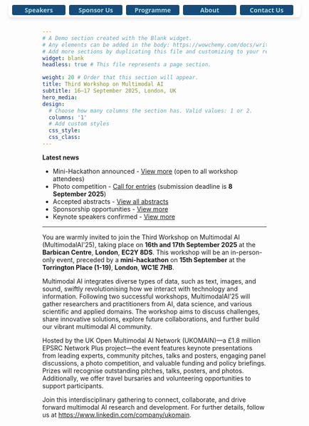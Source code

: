 ```yaml
---
# A Demo section created with the Blank widget.
# Any elements can be added in the body: https://wowchemy.com/docs/writing-markdown-latex/
# Add more sections by duplicating this file and customizing to your requirements.
widget: blank
headless: true # This file represents a page section.

weight: 20 # Order that this section will appear.
title: Third Workshop on Multimodal AI
subtitle: 16–17 September 2025, London, UK
hero_media: 
design:
  # Choose how many columns the section has. Valid values: 1 or 2.
  columns: '1'
  # Add custom styles
  css_style:
  css_class:
---
```

<style>
  .sticky-buttons {
    position: fixed;
    top: 6px !important;
    left: 50%;
    transform: translateX(-50%);
    background: rgba(255, 255, 255, 0.9);
    padding: 5px 8px;
    border-radius: 8px;
    box-shadow: 0px 4px 6px rgba(0, 0, 0, 0.1);
    z-index: 9999;

    display: flex;            /* Enable flex layout */
    flex-direction: row;      /* Keep items in a row */
    flex-wrap: nowrap;        /* Prevent wrapping */
    overflow-x: auto;         /* Allow scrolling on very small screens */
    max-width: 100vw;         /* Avoid overflowing viewport width */
  }

  .sticky-buttons button {
    font-family: 'Open Sans', Arial, sans-serif;
    font-size: 14px;
    font-weight: bold;
    padding: 2px 12px;
    border: none;
    border-radius: 4px;
    background-color: #154c79;
    color: #abdbe3;
    cursor: pointer;
    margin-right: 8px;
    flex: 0 0 auto;           /* Prevent flex shrink/grow */
    min-width: 120px;
    white-space: nowrap;     /* Prevent button text from wrapping */
  }
</style>

<div class="sticky-buttons">
  <a href="#speaker" style="text-decoration: none;">
    <button>Speakers</button>
  </a>
  <a href="/call-for-sponsorship/" style="text-decoration: none;">
    <button>Sponsor Us</button>
  </a>
  <a href="#programme" style="text-decoration: none;">
    <button>Programme</button>
  </a>
  <a href="#about" style="text-decoration: none;">
    <button>About</button>
  </a>
  <a href="#contact" style="text-decoration: none;">
    <button>Contact Us</button>
  </a>

</div>


**Latest news**
  - Mini-Hackathon announced - [View more](/multimodalai25/hackathon/) (open to all workshop attendees)
  - Photo competition - [Call for entries](/multimodalai25/photo-competition/) (submission deadline is **8 September 2025**)
  - Accepted abstracts  - [View all abstracts](/multimodalai25/accepted-abstracts/)
  - Sponsorship opportunities - [View more](/call-for-sponsorship/)
  - Keynote speakers confirmed - [View more](#speaker)

---

You are warmly invited to join the Third Workshop on Multimodal AI (MultimodalAI'25), taking place on **16th and 17th September 2025** at the **Barbican Centre**, **London**, **EC2Y 8DS**. This workshop will be an in-person-only event, preceded by a **mini-hackathon** on **15th September** at the **Torrington Place (1-19)**, **London**, **WC1E 7HB**.

Multimodal AI integrates diverse types of data, such as text, images, and sound, swiftly revolutionising how we interact with technology and information. Following two successful workshops, MultimodalAI’25 will gather researchers and practitioners from AI, data science, and various scientific and applied domains. The workshop aims to discuss challenges, share innovative solutions, explore future collaborations, and further build our vibrant multimodal AI community.

Hosted by the UK Open Multimodal AI Network (UKOMAIN)—a £1.8 million EPSRC Network Plus project—the event features keynote presentations from leading experts, community pitches, talks and posters, engaging panel discussions, a photo competition, and valuable funding and policy briefings. Prizes will recognise outstanding pitches, talks, posters, and photos. Additionally, we offer travel bursaries and volunteering opportunities to support participants.

Join this interdisciplinary gathering to connect, collaborate, and drive forward multimodal AI research and development.  For further details, follow us at https://www.linkedin.com/company/ukomain.
